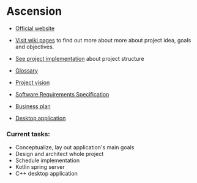 # Ascension

* [Official website](google.com/notFound)
* [Visit wiki pages](https://github.com/elumixor/Ascension/wiki) to find out more about more about
project idea, goals and objectives.
* [See project implementation](https://github.com/elumixor/Ascension/wiki/implementation/structure) about project structure 


* [Glossary]() 


* [Project vision]()
* [Software Requirements Specification]()
* [Business plan]()


* [Desktop application]()

### Current tasks:
* Conceptualize, lay out application's main goals
* Design and architect whole project
* Schedule implementation
* Kotlin spring server
* C++ desktop application